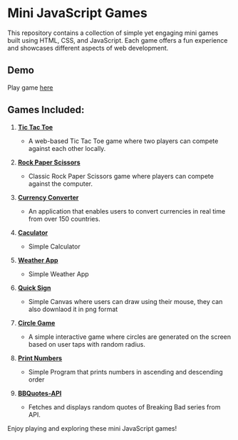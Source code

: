 # Mini JavaScript Games

This repository contains a collection of simple yet engaging mini games built using HTML, CSS, and JavaScript. Each game offers a fun experience and showcases different aspects of web development.

## Demo
Play game [here](https://mini-projects-js-git-main-ubednamas-projects.vercel.app/)

## Games Included:

1. [**Tic Tac Toe**](/tic-tac-toe)
   - A web-based Tic Tac Toe game where two players can compete against each other locally.

2. [**Rock Paper Scissors**](/rockpaperscissors)
   - Classic Rock Paper Scissors game where players can compete against the computer.

3. [**Currency Converter**](/currency-converter)
   - An application that enables users to convert currencies in real time from over 150 countries.

4. [**Caculator**](/Caculator)
   - Simple Calculator

5. [**Weather App**](/Weather-App)
   - Simple Weather App
     
6. [**Quick Sign**](/Quick%20Sign)
   - Simple Canvas where users can draw using their mouse, they can also downlaod it in png format

7. [**Circle Game**](/circle-game)
   - A simple interactive game where circles are generated on the screen based on user taps with random radius.

8. [**Print Numbers**](/Print-Numbers)
   - Simple Program that prints numbers in ascending and descending order

9. [**BBQuotes-API**](/BBQuotes-API)
    - Fetches and displays random quotes of Breaking Bad series from API.


Enjoy playing and exploring these mini JavaScript games!
